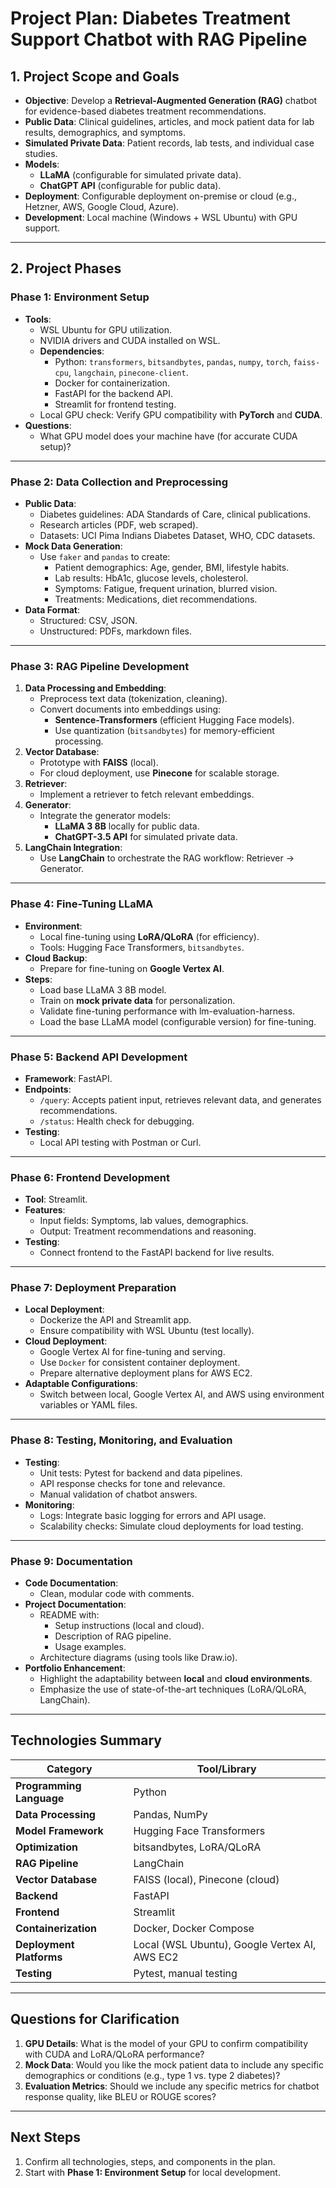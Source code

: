 # Project Plan: Diabetes Treatment Support Chatbot with RAG Pipeline

## 1. Project Scope and Goals
- **Objective**: Develop a **Retrieval-Augmented Generation (RAG)** chatbot for evidence-based diabetes treatment recommendations.
- **Public Data**: Clinical guidelines, articles, and mock patient data for lab results, demographics, and symptoms.
- **Simulated Private Data**: Patient records, lab tests, and individual case studies.
- **Models**:
    - **LLaMA** (configurable for simulated private data).
    - **ChatGPT API** (configurable for public data).
- **Deployment**: Configurable deployment on-premise or cloud (e.g., Hetzner, AWS, Google Cloud, Azure).
- **Development**: Local machine (Windows + WSL Ubuntu) with GPU support.

---

## 2. Project Phases

### Phase 1: Environment Setup
- **Tools**:
   - WSL Ubuntu for GPU utilization.
   - NVIDIA drivers and CUDA installed on WSL.
   - **Dependencies**:
      - Python: `transformers`, `bitsandbytes`, `pandas`, `numpy`, `torch`, `faiss-cpu`, `langchain`, `pinecone-client`.
      - Docker for containerization.
      - FastAPI for the backend API.
      - Streamlit for frontend testing.
   - Local GPU check: Verify GPU compatibility with **PyTorch** and **CUDA**.
- **Questions**:
   - What GPU model does your machine have (for accurate CUDA setup)?

---

### Phase 2: Data Collection and Preprocessing
- **Public Data**:
   - Diabetes guidelines: ADA Standards of Care, clinical publications.
   - Research articles (PDF, web scraped).
   - Datasets: UCI Pima Indians Diabetes Dataset, WHO, CDC datasets.
- **Mock Data Generation**:
   - Use `faker` and `pandas` to create:
      - Patient demographics: Age, gender, BMI, lifestyle habits.
      - Lab results: HbA1c, glucose levels, cholesterol.
      - Symptoms: Fatigue, frequent urination, blurred vision.
      - Treatments: Medications, diet recommendations.
- **Data Format**:
   - Structured: CSV, JSON.
   - Unstructured: PDFs, markdown files.

---

### Phase 3: RAG Pipeline Development
1. **Data Processing and Embedding**:
   - Preprocess text data (tokenization, cleaning).
   - Convert documents into embeddings using:
      - **Sentence-Transformers** (efficient Hugging Face models).
      - Use quantization (`bitsandbytes`) for memory-efficient processing.
2. **Vector Database**:
   - Prototype with **FAISS** (local).
   - For cloud deployment, use **Pinecone** for scalable storage.
3. **Retriever**:
   - Implement a retriever to fetch relevant embeddings.
4. **Generator**:
   - Integrate the generator models:
      - **LLaMA 3 8B** locally for public data.
      - **ChatGPT-3.5 API** for simulated private data.
5. **LangChain Integration**:
   - Use **LangChain** to orchestrate the RAG workflow: Retriever → Generator.

---

### Phase 4: Fine-Tuning LLaMA

- **Environment**:
   - Local fine-tuning using **LoRA/QLoRA** (for efficiency).
   - Tools: Hugging Face Transformers, `bitsandbytes`.
- **Cloud Backup**:
   - Prepare for fine-tuning on **Google Vertex AI**.
- **Steps**:
   - Load base LLaMA 3 8B model.
   - Train on **mock private data** for personalization.
   - Validate fine-tuning performance with lm-evaluation-harness.
    - Load the base LLaMA model (configurable version) for fine-tuning.

---

### Phase 5: Backend API Development
- **Framework**: FastAPI.
- **Endpoints**:
   - `/query`: Accepts patient input, retrieves relevant data, and generates recommendations.
   - `/status`: Health check for debugging.
- **Testing**:
   - Local API testing with Postman or Curl.

---

### Phase 6: Frontend Development
- **Tool**: Streamlit.
- **Features**:
   - Input fields: Symptoms, lab values, demographics.
   - Output: Treatment recommendations and reasoning.
- **Testing**:
   - Connect frontend to the FastAPI backend for live results.

---

### Phase 7: Deployment Preparation
- **Local Deployment**:
   - Dockerize the API and Streamlit app.
   - Ensure compatibility with WSL Ubuntu (test locally).
- **Cloud Deployment**:
   - Google Vertex AI for fine-tuning and serving.
   - Use `Docker` for consistent container deployment.
   - Prepare alternative deployment plans for AWS EC2.
- **Adaptable Configurations**:
   - Switch between local, Google Vertex AI, and AWS using environment variables or YAML files.

---

### Phase 8: Testing, Monitoring, and Evaluation
- **Testing**:
   - Unit tests: Pytest for backend and data pipelines.
   - API response checks for tone and relevance.
   - Manual validation of chatbot answers.
- **Monitoring**:
   - Logs: Integrate basic logging for errors and API usage.
   - Scalability checks: Simulate cloud deployments for load testing.

---

### Phase 9: Documentation
- **Code Documentation**:
   - Clean, modular code with comments.
- **Project Documentation**:
   - README with:
      - Setup instructions (local and cloud).
      - Description of RAG pipeline.
      - Usage examples.
   - Architecture diagrams (using tools like Draw.io).
- **Portfolio Enhancement**:
   - Highlight the adaptability between **local** and **cloud environments**.
   - Emphasize the use of state-of-the-art techniques (LoRA/QLoRA, LangChain).

---

## Technologies Summary
| **Category**                  | **Tool/Library**                                |
|-------------------------------|------------------------------------------------|
| **Programming Language**      | Python                                         |
| **Data Processing**           | Pandas, NumPy                                  |
| **Model Framework**           | Hugging Face Transformers                      |
| **Optimization**              | bitsandbytes, LoRA/QLoRA                       |
| **RAG Pipeline**              | LangChain                                      |
| **Vector Database**           | FAISS (local), Pinecone (cloud)                |
| **Backend**                   | FastAPI                                        |
| **Frontend**                  | Streamlit                                      |
| **Containerization**          | Docker, Docker Compose                         |
| **Deployment Platforms**      | Local (WSL Ubuntu), Google Vertex AI, AWS EC2  |
| **Testing**                   | Pytest, manual testing                         |

---

## Questions for Clarification
1. **GPU Details**: What is the model of your GPU to confirm compatibility with CUDA and LoRA/QLoRA performance?
2. **Mock Data**: Would you like the mock patient data to include any specific demographics or conditions (e.g., type 1 vs. type 2 diabetes)?
3. **Evaluation Metrics**: Should we include any specific metrics for chatbot response quality, like BLEU or ROUGE scores?

---

## Next Steps
1. Confirm all technologies, steps, and components in the plan.
2. Start with **Phase 1: Environment Setup** for local development.
